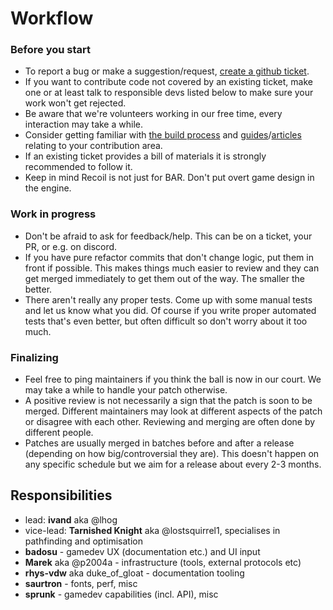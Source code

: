 # Workflow

### Before you start
* To report a bug or make a suggestion/request, [create a github ticket](https://github.com/beyond-all-reason/spring/issues/new/choose).
* If you want to contribute code not covered by an existing ticket, make one or at least talk to responsible devs listed below to make sure your work won't get rejected.
* Be aware that we're volunteers working in our free time, every interaction may take a while.
* Consider getting familiar with [the build process](https://beyond-all-reason.github.io/spring/development) and [guides](https://beyond-all-reason.github.io/spring/guides)/[articles](https://beyond-all-reason.github.io/spring/articles) relating to your contribution area.
* If an existing ticket provides a bill of materials it is strongly recommended to follow it.
* Keep in mind Recoil is not just for BAR. Don't put overt game design in the engine.

### Work in progress
* Don't be afraid to ask for feedback/help. This can be on a ticket, your PR, or e.g. on discord.
* If you have pure refactor commits that don't change logic, put them in front if possible. This makes things much easier to review and they can get merged immediately to get them out of the way. The smaller the better.
* There aren't really any proper tests. Come up with some manual tests and let us know what you did. Of course if you write proper automated tests that's even better, but often difficult so don't worry about it too much.

[comment]: # (* Follow Recoil development philosophy. // FIXME would need an article and not everybody even agrees on details there)

### Finalizing
* Feel free to ping maintainers if you think the ball is now in our court. We may take a while to handle your patch otherwise.
* A positive review is not necessarily a sign that the patch is soon to be merged. Different maintainers may look at different aspects of the patch or disagree with each other. Reviewing and merging are often done by different people.
* Patches are usually merged in batches before and after a release (depending on how big/controversial they are). This doesn't happen on any specific schedule but we aim for a release about every 2-3 months.

## Responsibilities
* lead: **ivand** aka @lhog
* vice-lead: **Tarnished Knight** aka @lostsquirrel1, specialises in pathfinding and optimisation
* **badosu** - gamedev UX (documentation etc.) and UI input
* **Marek** aka @p2004a - infrastructure (tools, external protocols etc)
* **rhys-vdw** aka duke_of_gloat - documentation tooling
* **saurtron** - fonts, perf, misc
* **sprunk** - gamedev capabilities (incl. API), misc
